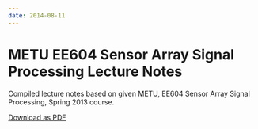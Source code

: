 ```yaml
---
date: 2014-08-11
---
```

# METU EE604 Sensor Array Signal Processing Lecture Notes

Compiled lecture notes based on given METU, EE604 Sensor Array Signal Processing, Spring 2013 course.

[Download as PDF](/dow/ee604_sensor_array_signal_processing_alper_yazar.pdf)
